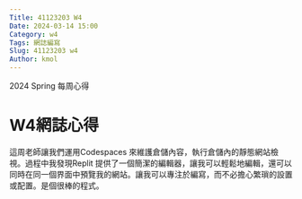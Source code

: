 ```yaml
---
Title: 41123203 W4
Date: 2024-03-14 15:00
Category: w4
Tags: 網誌編寫
Slug: 41123203 w4
Author: kmol
---
```


2024 Spring 每周心得

<!-- PELICAN_END_SUMMARY -->

# W4網誌心得
這周老師讓我們運用Codespaces 來維護倉儲內容，執行倉儲內的靜態網站檢視。過程中我發現Replit 提供了一個簡潔的編輯器，讓我可以輕鬆地編輯，還可以同時在同一個界面中預覽我的網站。讓我可以專注於編寫，而不必擔心繁瑣的設置或配置。是個很棒的程式。